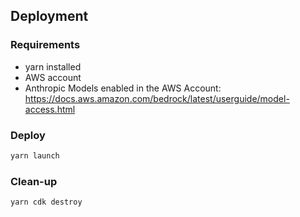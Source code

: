 ## Deployment

### Requirements

- yarn installed
- AWS account
- Anthropic Models enabled in the AWS Account: https://docs.aws.amazon.com/bedrock/latest/userguide/model-access.html 

### Deploy

```bash
yarn launch
```

### Clean-up

```bash
yarn cdk destroy
```